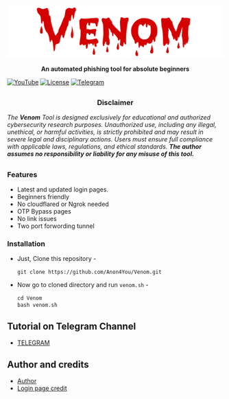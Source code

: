 <p align="center">
  <img src="img/venom.png">
</p>
<p align="center"><b> An automated phishing tool for absolute beginners </b></p>

[![YouTube](https://img.shields.io/badge/You-Tube-red)](https://youtube.com/@alienkrishnorg) [![License](https://img.shields.io/badge/Licenese-MIT-blue.svg?longCache=true&style=flat)](https://github.com/Anon4You/Venom/blob/main/LICENSE) [![Telegram](https://img.shields.io/badge/Telegram-join-green)](https://t.me/nullxvoid) 

##
<h3><p align="center">Disclaimer</p></h3>

<i>The <b>Venom</b> Tool is designed exclusively for educational and authorized cybersecurity research purposes. Unauthorized use, including any illegal, unethical, or harmful activities, is strictly prohibited and may result in severe legal and disciplinary actions. Users must ensure full compliance with applicable laws, regulations, and ethical standards. <b>The author assumes no responsibility or liability for any misuse of this tool.</b>
</i>


##
### Features

- Latest and updated login pages.
- Beginners friendly
- No cloudflared or Ngrok needed
- OTP Bypass pages
- No link issues
- Two port forwording tunnel
### Installation

- Just, Clone this repository -
  ```
  git clone https://github.com/Anon4You/Venom.git
  ```

- Now go to cloned directory and run `venom.sh` -
  ```
  cd Venom
  bash venom.sh
  ```
## Tutorial on Telegram Channel 
* [TELEGRAM](https://t.me/nullxvoid)

## Author and credits
* [Author](https://github.com/Anon4You)
* [Login page credit](https://github.com/Anon4You/Venom/blob/main/img/Credit.md)
